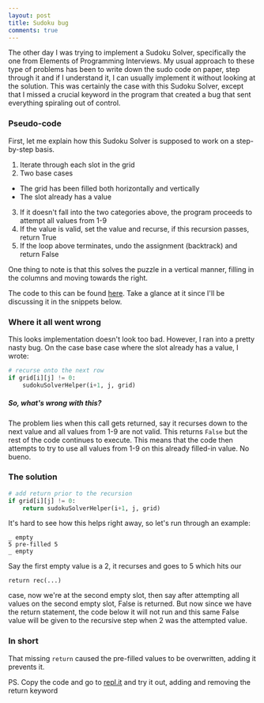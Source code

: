 ```yaml
---
layout: post
title: Sudoku bug
comments: true
---
```


The other day I was trying to implement a Sudoku Solver, specifically the one from Elements of Programming Interviews. My usual approach to these type of problems has been to write down the sudo code on paper, step through it and if I understand it, I can usually implement it without looking at the solution. This was certainly the case with this Sudoku Solver, except that I missed a crucial keyword in the program that created a bug that sent everything spiraling out of control.

### Pseudo-code

First, let me explain how this Sudoku Solver is supposed to work on a step-by-step basis.

1. Iterate through each slot in the grid
2. Two base cases
  * The grid has been filled both horizontally and vertically
  * The slot already has a value
3. If it doesn't fall into the two categories above, the program proceeds to attempt all values from 1-9
4. If the value is valid, set the value and recurse, if this recursion passes, return True
5. If the loop above terminates, undo the assignment (backtrack) and return False

One thing to note is that this solves the puzzle in a vertical manner, filling in the columns and moving towards the right.

The code to this can be found [here](https://github.com/danielcodes/practice-problems/blob/master/epi/16-recursion/sudokuSolver.py). Take a glance at it since I'll be discussing it in the snippets below.

### Where it all went wrong

This looks implementation doesn't look too bad. However, I ran into a pretty nasty bug. On the case base case where the slot already has a value, I wrote:

~~~ python
# recurse onto the next row
if grid[i][j] != 0:
    sudokuSolverHelper(i+1, j, grid)	
~~~

##### So, what's wrong with this?

The problem lies when this call gets returned, say it recurses down to the next value and all values from 1-9 are not valid. This returns ```False``` but the rest of the code continues to execute. This means that the code then attempts to try to use all values from 1-9 on this already filled-in value. No bueno.

### The solution

~~~ python
# add return prior to the recursion
if grid[i][j] != 0:
    return sudokuSolverHelper(i+1, j, grid)	
~~~

It's hard to see how this helps right away, so let's run through an example:

~~~
_ empty
5 pre-filled 5
_ empty
~~~

Say the first empty value is a 2, it recurses and goes to 5 which hits our 

```return rec(...)``` 

case, now we're at the second empty slot, then say after attempting all values on the second empty slot, False is returned. But now since we have the return statement, the code below it will not run and this same False value will be given to the recursive step when 2 was the attempted value.

### In short

That missing ```return``` caused the pre-filled values to be overwritten, adding it prevents it.

PS. Copy the code and go to [repl.it](https://repl.it/languages/python) and try it out, adding and removing the return keyword


